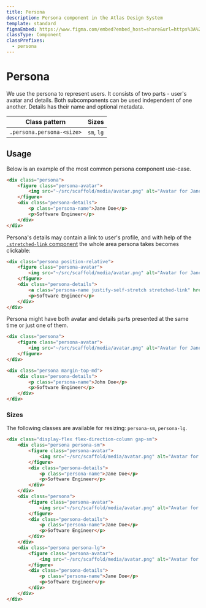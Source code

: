 ```yaml
---
title: Persona
description: Persona component in the Atlas Design System
template: standard
figmaEmbed: https://www.figma.com/embed?embed_host=share&url=https%3A%2F%2Fwww.figma.com%2Ffile%2FuVA2amRR71yJZ0GS6RI6zL%2F%25F0%259F%258C%259E-Atlas-Design-Library%3Ftype%3Ddesign%26node-id%3D1284%253A2163%26mode%3Ddesign%26t%3DklysUJ7ALWgcF1SQ-1 allowfullscreen
classType: Component
classPrefixes:
  - persona
---
```


# Persona

We use the persona to represent users. It consists of two parts - user's avatar and details. Both subcomponents can be used independent of one another. Details has their name and optional metadata.

| Class pattern             | Sizes      |
| ------------------------- | ---------- |
| `.persona.persona-<size>` | `sm`, `lg` |

## Usage

Below is an example of the most common persona component use-case.

```html
<div class="persona">
	<figure class="persona-avatar">
		<img src="~/src/scaffold/media/avatar.png" alt="Avatar for Jane Doe" />
	</figure>
	<div class="persona-details">
		<p class="persona-name">Jane Doe</p>
		<p>Software Engineer</p>
	</div>
</div>
```

Persona's details may contain a link to user's profile, and with help of the [`.stretched-link` component](../components/stretched-link.md) the whole area persona takes becomes clickable:

```html
<div class="persona position-relative">
	<figure class="persona-avatar">
		<img src="~/src/scaffold/media/avatar.png" alt="Avatar for Jane Doe" />
	</figure>
	<div class="persona-details">
		<a class="persona-name justify-self-stretch stretched-link" href="#">Jane Doe</a>
		<p>Software Engineer</p>
	</div>
</div>
```

Persona might have both avatar and details parts presented at the same time or just one of them.

```html
<div class="persona">
	<figure class="persona-avatar">
		<img src="~/src/scaffold/media/avatar.png" alt="Avatar for Jane Doe" />
	</figure>
</div>

<div class="persona margin-top-md">
	<div class="persona-details">
		<p class="persona-name">John Doe</p>
		<p>Software Engineer</p>
	</div>
</div>
```

### Sizes

The following classes are available for resizing: `persona-sm`, `persona-lg`.

```html
<div class="display-flex flex-direction-column gap-sm">
	<div class="persona persona-sm">
		<figure class="persona-avatar">
			<img src="~/src/scaffold/media/avatar.png" alt="Avatar for Jane Doe" />
		</figure>
		<div class="persona-details">
			<p class="persona-name">Jane Doe</p>
			<p>Software Engineer</p>
		</div>
	</div>
	<div class="persona">
		<figure class="persona-avatar">
			<img src="~/src/scaffold/media/avatar.png" alt="Avatar for Jane Doe" />
		</figure>
		<div class="persona-details">
			<p class="persona-name">Jane Doe</p>
			<p>Software Engineer</p>
		</div>
	</div>
	<div class="persona persona-lg">
		<figure class="persona-avatar">
			<img src="~/src/scaffold/media/avatar.png" alt="Avatar for Jane Doe" />
		</figure>
		<div class="persona-details">
			<p class="persona-name">Jane Doe</p>
			<p>Software Engineer</p>
		</div>
	</div>
</div>
```
